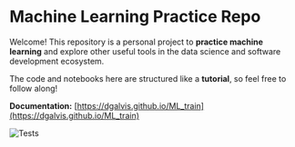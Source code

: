 # Machine Learning Practice Repo

Welcome! This repository is a personal project to **practice machine learning** and explore other useful tools in the data science and software development ecosystem.

The code and notebooks here are structured like a **tutorial**, so feel free to follow along!


**Documentation:** [https://dgalvis.github.io/ML_train](https://dgalvis.github.io/ML_train)

![Tests](https://github.com/dgalvis/ML_train/actions/workflows/tests.yml/badge.svg)
